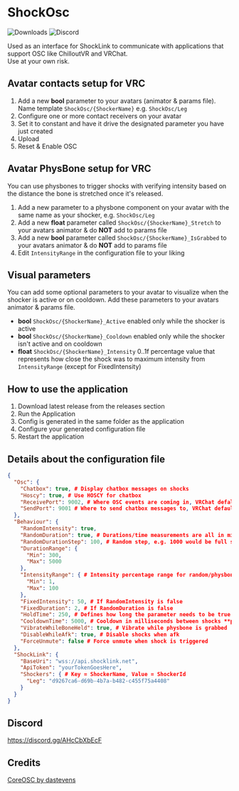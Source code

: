 # ShockOsc
![Downloads](https://img.shields.io/github/downloads/Shock-Link/ShockOsc/total?style=for-the-badge&color=6451f1)
![Discord](https://img.shields.io/discord/1078124408775901204?style=for-the-badge&color=6451f1&label=Discord&logo=discord)


Used as an interface for ShockLink to communicate with applications that support OSC like ChilloutVR and VRChat.  
Use at your own risk.

## Avatar contacts setup for VRC
1. Add a new **bool** parameter to your avatars (animator & params file). Name template ``ShockOsc/{ShockerName}`` e.g. ``ShockOsc/Leg``
2. Configure one or more contact receivers on your avatar
3. Set it to constant and have it drive the designated parameter you have just created
4. Upload
5. Reset & Enable OSC

## Avatar PhysBone setup for VRC
You can use physbones to trigger shocks with verifying intensity based on the distance the bone is stretched once it's released.
1. Add a new parameter to a physbone component on your avatar with the same name as your shocker, e.g. ``ShockOsc/Leg``
2. Add a new **float** parameter called ``ShockOsc/{ShockerName}_Stretch`` to your avatars animator & do **NOT** add to params file
3. Add a new **bool** parameter called ``ShockOsc/{ShockerName}_IsGrabbed`` to your avatars animator & do **NOT** add to params file
4. Edit `IntensityRange` in the configuration file to your liking

## Visual parameters
You can add some optional parameters to your avatar to visualize when the shocker is active or on cooldown.
Add these parameters to your avatars animator & params file.
- **bool** ``ShockOsc/{ShockerName}_Active`` enabled only while the shocker is active
- **bool** ``ShockOsc/{ShockerName}_Cooldown`` enabled only while the shocker isn't active and on cooldown
- **float** ``ShockOsc/{ShockerName}_Intensity`` 0..1f percentage value that represents how close the shock was to maximum intensity from `IntensityRange` (except for FixedIntensity)

## How to use the application
1. Download latest release from the releases section
2. Run the Application
3. Config is generated in the same folder as the application
4. Configure your generated configuration file
5. Restart the application

## Details about the configuration file
```json
{
  "Osc": {
    "Chatbox": true, # Display chatbox messages on shocks
    "Hoscy": true, # Use HOSCY for chatbox
    "ReceivePort": 9002, # Where OSC events are coming in, VRChat defalt is 9001. If you wanna use HOSCY create a HOSCY route
    "SendPort": 9001 # Where to send chatbox messages to, VRChat default is 9000. We can use 9001 to send it to HOSCY tho.
  },
  "Behaviour": {
    "RandomIntensity": true,
    "RandomDuration": true, # Durations/time measurements are all in milliseconds since v1.0.1.0
    "RandomDurationStep": 100, # Random step, e.g. 1000 would be full seconds
    "DurationRange": {
      "Min": 300,
      "Max": 5000
    },
    "IntensityRange": { # Intensity percentage range for random/physbone shocks
      "Min": 1,
      "Max": 100
    },
    "FixedIntensity": 50, # If RandomIntensity is false
    "FixedDuration": 2, # If RandomDuration is false
    "HoldTime": 250, # Defines how long the parameter needs to be true in milliseconds for the shock to be triggered
    "CooldownTime": 5000, # Cooldown in milliseconds between shocks **per shocker**,
    "VibrateWhileBoneHeld": true, # Vibrate while physbone is grabbed
    "DisableWhileAfk": true, # Disable shocks when afk
    "ForceUnmute": false # Force unmute when shock is triggered
  },
  "ShockLink": {
    "BaseUri": "wss://api.shocklink.net",
    "ApiToken": "yourTokenGoesHere",
    "Shockers": { # Key = ShockerName, Value = ShockerId
      "Leg": "d9267ca6-d69b-4b7a-b482-c455f75a4408"
    }
  }
}
```

## Discord
https://discord.gg/AHcCbXbEcF

## Credits
[CoreOSC by dastevens](https://github.com/dastevens/CoreOSC)
